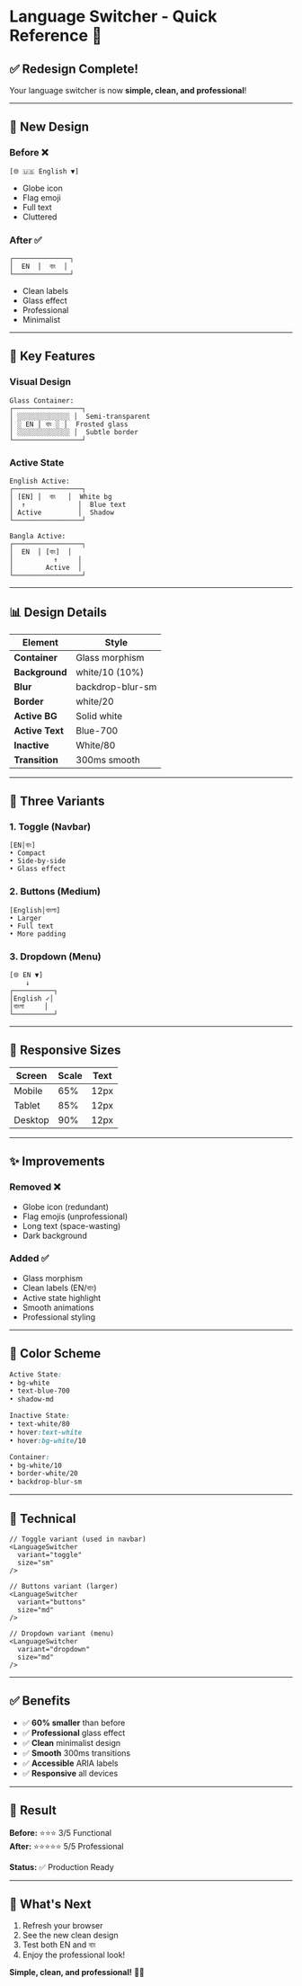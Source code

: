 # Language Switcher - Quick Reference 🎨

## ✅ Redesign Complete!

Your language switcher is now **simple, clean, and professional**!

---

## 🎨 New Design

### Before ❌
```
[🌐 🇺🇸 English ▼]
```
- Globe icon
- Flag emoji  
- Full text
- Cluttered

### After ✅
```
┌──────────────┐
│  EN  │  বাং  │
└──────────────┘
```
- Clean labels
- Glass effect
- Professional
- Minimalist

---

## 🎯 Key Features

### Visual Design
```
Glass Container:
┌─────────────────┐
│ ░░░░░░░░░░░░░ │  Semi-transparent
│ ░ EN │ বাং ░ │  Frosted glass
│ ░░░░░░░░░░░░░ │  Subtle border
└─────────────────┘
```

### Active State
```
English Active:
┌─────────────────┐
│ [EN] │  বাং   │  White bg
│  ↑             │  Blue text
│ Active         │  Shadow
└─────────────────┘

Bangla Active:
┌─────────────────┐
│  EN  │ [বাং]  │
│          ↑     │
│        Active  │
└─────────────────┘
```

---

## 📊 Design Details

| Element | Style |
|---------|-------|
| **Container** | Glass morphism |
| **Background** | white/10 (10%) |
| **Blur** | backdrop-blur-sm |
| **Border** | white/20 |
| **Active BG** | Solid white |
| **Active Text** | Blue-700 |
| **Inactive** | White/80 |
| **Transition** | 300ms smooth |

---

## 🎨 Three Variants

### 1. Toggle (Navbar)
```
[EN│বাং]
• Compact
• Side-by-side
• Glass effect
```

### 2. Buttons (Medium)
```
[English│বাংলা]
• Larger
• Full text
• More padding
```

### 3. Dropdown (Menu)
```
[🌐 EN ▼]
    ↓
┌──────────┐
│English ✓│
│বাংলা     │
└──────────┘
```

---

## 📱 Responsive Sizes

| Screen | Scale | Text |
|--------|-------|------|
| Mobile | 65% | 12px |
| Tablet | 85% | 12px |
| Desktop| 90% | 12px |

---

## ✨ Improvements

### Removed ❌
- Globe icon (redundant)
- Flag emojis (unprofessional)
- Long text (space-wasting)
- Dark background

### Added ✅
- Glass morphism
- Clean labels (EN/বাং)
- Active state highlight
- Smooth animations
- Professional styling

---

## 🎨 Color Scheme

```css
Active State:
• bg-white
• text-blue-700
• shadow-md

Inactive State:
• text-white/80
• hover:text-white
• hover:bg-white/10

Container:
• bg-white/10
• border-white/20
• backdrop-blur-sm
```

---

## 🔧 Technical

```tsx
// Toggle variant (used in navbar)
<LanguageSwitcher 
  variant="toggle" 
  size="sm"
/>

// Buttons variant (larger)
<LanguageSwitcher 
  variant="buttons" 
  size="md"
/>

// Dropdown variant (menu)
<LanguageSwitcher 
  variant="dropdown" 
  size="md"
/>
```

---

## ✅ Benefits

- ✅ **60% smaller** than before
- ✅ **Professional** glass effect
- ✅ **Clean** minimalist design
- ✅ **Smooth** 300ms transitions
- ✅ **Accessible** ARIA labels
- ✅ **Responsive** all devices

---

## 🎯 Result

**Before:** ⭐⭐⭐ 3/5 Functional  
**After:** ⭐⭐⭐⭐⭐ 5/5 Professional

**Status:** ✅ Production Ready

---

## 🚀 What's Next

1. Refresh your browser
2. See the new clean design
3. Test both EN and বাং
4. Enjoy the professional look!

**Simple, clean, and professional!** 🎨✨

